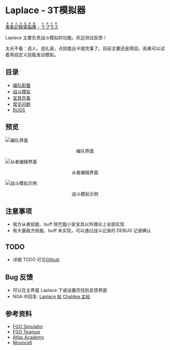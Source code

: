 # Laplace - 3T模拟器

<a href="#">
<ruby>事象記録<rp>(</rp><rt>事象记录</rt><rp>)</rp>電脳魔<rp>(</rp><rt>电脑魔</rt><rp>)</rp></ruby>・<ruby>ラプラス<rp>(</rp><rt>拉普拉斯</rt><rp>)</rp></ruby>
</a>

Laplace 主要负责战斗模拟的功能。欢迎测试反馈！

太长不看：选人，选礼装，点技能出卡就完事了。目前主要还是周回，高难可以试着用自定义技能发动模拟。

## 目录

- [编队配置](./team.md)
- [战斗模拟](./battle.md)
- [宝具伤害](./np_damage_ranking.md)
- [常见问题](./faq.md)
- [BUGS](./bugs.md)

## 预览

![编队界面](https://data-cn.chaldea.center/public/preview.png)

<figcaption style="text-align:center">编队界面</figcaption>

![从者编辑界面](https://data-cn.chaldea.center/public/servant_edit.png)

<figcaption style="text-align:center">从者编辑界面</figcaption>

![战斗模拟示例](https://data-cn.chaldea.center/public/battle.png)

<figcaption style="text-align:center">战斗模拟示例</figcaption>

## 注意事项

- 我方从者技能、buff 除巴姐小安宝具以外理论上全部实现
- 有大量敌方技能、buff 未实现，可以通过战斗记录的 DEBUG 记录确认

## TODO

- 详细 TODO 可见[Github](https://github.com/chaldea-center/chaldea/blob/main/TODO.md)

## Bug 反馈

- 可以在主界面 Laplace 下或设置页找到反馈界面
- NGA 中回复: [Laplace 帖](https://nga.178.com/read.php?tid=35805016) [Chaldea 主帖](https://nga.178.com/read.php?tid=24926789)

## 参考资料

- [FGO Simulator](https://github.com/SharpnelXu/FGOSimulator)
- [FGO Teamup](https://www.fgo-teamup.com)
- [Atlas Academy](https://apps.atlasacademy.io/fgo-docs/)
- [Mooncell](https://fgo.wiki)
